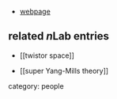 
* [webpage](http://www.damtp.cam.ac.uk/people/ta358/)

## related $n$Lab entries

* [[twistor space]]

* [[super Yang-Mills theory]]

category: people